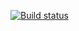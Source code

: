 [![Build status](https://ci.appveyor.com/api/projects/status/ypf7ti92qt358ycd?svg=true)](https://ci.appveyor.com/project/TanyaLukina/aqa2-1)
